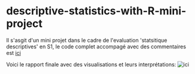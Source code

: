 # descriptive-statistics-with-R-mini-project
Il s'asgit d'un mini projet dans le cadre de l'evaluation 'statsitique descriptives' en S1, le code complet accompagé avec des commentaires est [ici ](https://github.com/Hamid-abdellaoui/descriptive-statistics-with-R-mini-project-/blob/main/R-code%20.R)













Voici le rapport finale avec des visualisations et leurs interprétations: 
![ici](https://hamid-abdellaoui.github.io/descriptive-statistics-with-R-mini-project)
